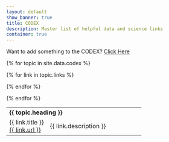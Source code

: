 ```yaml
---
layout: default
show_banner: true
title: CODEX
description: Master list of helpful data and science links
container: true
---
```


<div class="alert alert-info">
Want to add something to the CODEX? <a href="https://github.com/datatas/datatas.github.io/issues/new?title=Codex Contribution&body=Thank%20you%20for%20offering%20to%20contribute%20to%20the%20CODEX,%20please%20provide%20the%20title,%20url%20and%20description%20of%20the%20site%20you'd%20like%20to%20see%20added.&labels[]=codex" target="_blank">Click Here</a>
</div>

<table class="table table-striped table-full">

{% for topic in site.data.codex %}

<tr>
    <td colspan="2"><strong>{{ topic.heading }}</strong></td>
</tr>

{% for link in topic.links %}
<tr>
    <td width="30%">
        {{ link.title }}<br/>
        <a href="{{ link.url }}" target="_blank">{{ link.url }}</a>
    </td>
    <td>
        {{ link.description }}
    </td>
</tr>
{% endfor %}

{% endfor %}

</table>